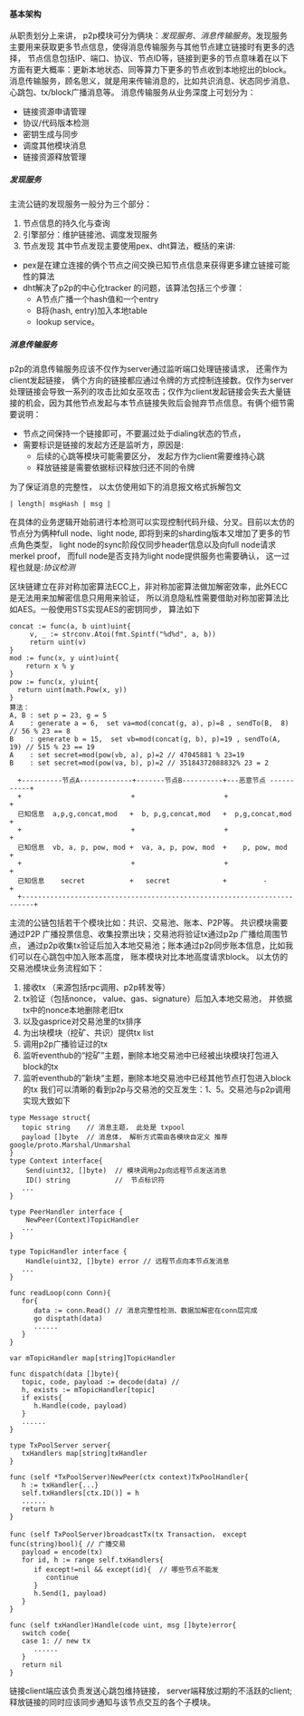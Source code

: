 #### 基本架构
   从职责划分上来讲， p2p模块可分为俩块：_发现服务_、_消息传输服务_。发现服务主要用来获取更多节点信息，使得消息传输服务与其他节点建立链接时有更多的选择， 节点信息包括IP、端口、协议、节点ID等，链接到更多的节点意味着在以下方面有更大概率：更新本地状态、同等算力下更多的节点收到本地挖出的block。消息传输服务，顾名思义，就是用来传输消息的，比如共识消息、状态同步消息、心跳包、tx/block广播消息等。 消息传输服务从业务深度上可划分为：
   + 链接资源申请管理
   + 协议/代码版本检测
   + 密钥生成与同步
   + 调度其他模块消息
   + 链接资源释放管理

##### 发现服务
主流公链的发现服务一般分为三个部分： 
  1. 节点信息的持久化与查询
  2. 引擎部分：维护链接池、调度发现服务
  3. 节点发现
其中节点发现主要使用pex、dht算法，概括的来讲:
+ pex是在建立连接的俩个节点之间交换已知节点信息来获得更多建立链接可能性的算法
+ dht解决了p2p的中心化tracker 的问题，该算法包括三个步骤： 
    - A节点广播一个hash值和一个entry
    - B将(hash, entry)加入本地table
    - lookup service。

##### 消息传输服务
p2p的消息传输服务应该不仅作为server通过监听端口处理链接请求， 还需作为client发起链接， 俩个方向的链接都应通过令牌的方式控制连接数。仅作为server处理链接会导致一系列的攻击比如女巫攻击；仅作为client发起链接会失去大量链接的机会，因为其他节点发起与本节点链接失败后会抛弃节点信息。有俩个细节需要说明：
+ 节点之间保持一个链接即可，不要漏过处于dialing状态的节点，
+ 需要标识是链接的发起方还是监听方，原因是:
  - 后续的心跳等模块可能需要区分， 发起方作为client需要维持心跳
  - 释放链接是需要依据标识释放归还不同的令牌

为了保证消息的完整性， 以太仿使用如下的消息报文格式拆解包文
```golang
| length| msgHash | msg |
```
在具体的业务逻辑开始前进行本检测可以实现控制代码升级、分叉。目前以太仿的节点分为俩种full node、light node, 即将到来的sharding版本又增加了更多的节点角色类型， light node的sync阶段仅同步header信息以及向full node请求merkel proof， 而full node是否支持为light node提供服务也需要确认， 这一过程也就是:_协议检测_ 

区块链建立在非对称加密算法ECC上，非对称加密算法做加解密效率，此外ECC是无法用来加解密信息只用用来验证， 所以消息隐私性需要借助对称加密算法比如AES。一般使用STS实现AES的密钥同步， 算法如下

```golang
concat := func(a, b uint)uint{ 
     v, _ := strconv.Atoi(fmt.Spintf("%d%d", a, b))
     return uint(v)
} 
mod := func(x, y uint)uint{
    return x % y
}
pow := func(x, y)uint{
  return uint(math.Pow(x, y))
}
算法：
A, B : set p = 23, g = 5 
A    : generate a = 6,  set va=mod(concat(g, a), p)=8 , sendTo(B,  8) // 56 % 23 == 8 
B    : generate b = 15,  set vb=mod(concat(g, b), p)=19 , sendTo(A,  19) // 515 % 23 == 19 
A    : set secret=mod(pow(vb, a), p)=2 // 47045881 % 23=19
B    : set secret=mod(pow(va, b), p)=2 // 35184372088832% 23 = 2

  +----------节点A-------------+-------节点B----------+---恶意节点 -----------+
  +                           +                      +                      + 
  已知信息  a,p,g,concat,mod   +  b, p,g,concat,mod   +  p,g,concat,mod      +   
  +                           +                      +                      + 
  已知信息  vb, a, p, pow, mod +  va, a, p, pow, mod  +    p, pow, mod       + 
  +                           +                      +                      +
  已知信息    secret           +   secret             +         -            +
  +-------------------------------------------------------------------------+
```

主流的公链包括若干个模块比如：共识、交易池、账本、P2P等。 共识模块需要通过P2P 广播投票信息、收集投票出块；交易池将验证tx通过p2p 广播给周围节点， 通过p2p收集tx验证后加入本地交易池；账本通过p2p同步账本信息，比如我们可以在心跳包中加入账本高度， 账本模块对比本地高度请求block。
以太仿的交易池模块业务流程如下：
1. 接收tx （来源包括rpc调用、p2p转发等）
2. tx验证（包括nonce， value、gas、signature）后加入本地交易池， 并依据tx中的nonce本地删除老旧tx
3. 以及gasprice对交易池里的tx排序 
4. 为出块模块（挖矿、共识）提供tx list
5. 调用p2p广播验证过的tx 
6. 监听eventhub的“挖矿”主题，删除本地交易池中已经被出块模块打包进入block的tx
7. 监听eventhub的”新块“主题，删除本地交易池中已经其他节点打包进入block的tx
我们可以清晰的看到p2p与交易池的交互发生：1、5。交易池与p2p调用实现大致如下
```golang
type Message struct{
   topic string    // 消息主题， 此处是 txpool
   payload []byte  // 消息体， 解析方式需由各模块自定义 推荐google/proto.Marshal/Unmarshal
}
type Context interface{
	Send(uint32, []byte)  // 模块调用p2p向远程节点发送消息
	ID() string           //  节点标识符
   ...
}

type PeerHandler interface {
	NewPeer(Context)TopicHandler
   ...
}

type TopicHandler interface {
	Handle(uint32, []byte) error // 远程节点向本节点发消息
   ...
}

func readLoop(conn Conn){
   for{
      data := conn.Read() // 消息完整性检测、数据加解密在conn层完成
      go disptath(data)
      ......
   }
}

var mTopicHandler map[string]TopicHandler

func dispatch(data []byte){
   topic, code, payload := decode(data) // 
   h, exists := mTopicHandler[topic]
   if exists{
      h.Handle(code, payload)
   }
   ......
}

type TxPoolServer server{
   txHandlers map[string]txHandler
}

func (self *TxPoolServer)NewPeer(ctx context)TxPoolHandler{
   h := txHandler{...}
   self.txHandlers[ctx.ID()] = h
   ......
   return h
}

func (self TxPoolServer)broadcastTx(tx Transaction， except func(string)bool){ // 广播交易
   payload = encode(tx)
   for id, h := range self.txHandlers{
      if except!=nil && except(id){  // 哪些节点不能发
         continue
      } 
      h.Send(1, payload)
   }
}

func (self txHandler)Handle(code uint, msg []byte)error{
   switch code{
   case 1: // new tx
      ......
   }
   return nil
} 

```

链接client端应该负责发送心跳包维持链接， server端释放过期的不活跃的client; 释放链接的同时应该同步通知与该节点交互的各个子模块。



